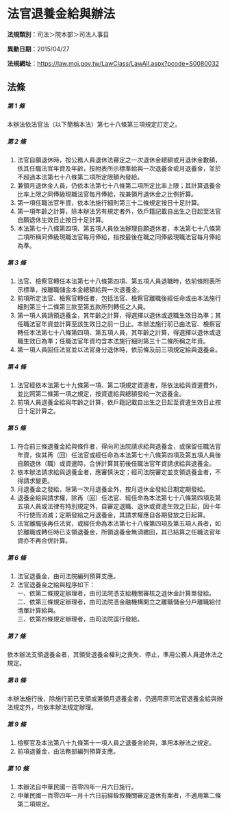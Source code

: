 # 法官退養金給與辦法

**法規類別**：司法＞院本部＞司法人事目

**異動日期**：2015/04/27  

**法規網址**：https://law.moj.gov.tw/LawClass/LawAll.aspx?pcode=S0080032





## 法條
##### 第 1 條
本辦法依法官法（以下簡稱本法）第七十八條第三項規定訂定之。

##### 第 2 條
1. 法官自願退休時，按公務人員退休法審定之一次退休金總額或月退休金數額，依其任職法官年資及年齡，按附表所示標準給與一次退養金或月退養金，並於不超過本法第七十八條第二項所定限額內發給。
1. 兼領月退休金人員，仍依本法第七十八條第二項所定比率上限；其計算退養金比率上限之同俸級現職法官每月俸給，按兼領月退休金之比例折算。
1. 第一項任職法官年資，依本法施行細則第三十二條規定按日十足計算。
1. 第一項年齡之計算，除本辦法另有規定者外，依戶籍記載自出生之日起至法官自願退休生效日止按日十足計算。
1. 本法第七十八條第四項、第五項人員依法辦理自願退休者，本法第七十八條第二項所稱同俸級現職法官每月俸給，指按最後在職之同俸級現職法官每月俸給為準。

##### 第 3 條
1. 法官、檢察官轉任本法第七十八條第四項、第五項人員退職時，依前條附表所示標準，按離職儲金本金總額給與一次退養金。
1. 前項所定法官、檢察官轉任者，包括法官、檢察官離職後經任命或由本法施行細則第三十二條第三款至第五款所列轉任之人員。
1. 第一項人員請領退養金，其年齡之計算，得選擇以退休或退職生效日為準；其任職法官年資並計算至該生效日之前一日止。本辦法施行前已由法官、檢察官轉任本法第七十八條第四項、第五項人員，其年齡之計算，得選擇以退休或退職生效日為準；任職法官年資均含本法施行細則第三十二條所稱之年資。
1. 第一項人員回任法官並以法官身分退休時，依前條及前三項規定給與退養金。

##### 第 4 條
1. 法官經依本法第七十九條第一項、第二項規定資遣者，除依法給與資遣費外，並比照第二條第一項之規定，按資遣給與總額發給一次退養金。
1. 前項人員退養金給與年齡之計算，依戶籍記載自出生之日起至資遣生效日止按日十足計算之。

##### 第 5 條
1. 符合前三條退養金給與條件者，得向司法院請求給與退養金，或保留任職法官年資，俟其再（回）任法官或經任命為本法第七十八條第四項及第五項人員後自願退休（職）或資遣時，合併計算其前後任職法官年資請求給與退養金。
1. 依本辦法請求給與退養金者，應審慎決定；經司法院審定並支領退養金者，不得請求變更。
1. 月退養金之發給，除第一次月退養金外，按月退休金發給日期定期發給。
1. 退養金給與請求權，除再（回）任法官、經任命為本法第七十八條第四項及第五項人員或法律有特別規定外，自審定退職、退休或資遣生效之日起，因十年不行使而消滅；定期發給之月退養金，其請求權應自各期發放之日起算。
1. 法官離職後再任法官，或經任命為本法第七十八條第四項及第五項人員者，如於離職或轉任時已支領退養金，所領退養金無須繳回，其已結算之任職法官年資亦不再合併計算。

##### 第 6 條
1. 法官退養金，由司法院編列預算支應。
1. 法官退養金之給與程序如下：  
一、依第二條規定辦理者，由司法院憑支給機關審核之退休金計算單發給。  
二、依第三條規定辦理者，由司法院憑金融機構開立之離職儲金分戶離職給付清單計算給與。  
三、依第四條規定辦理者，由司法院逕行發給。

##### 第 7 條
依本辦法支領退養金者，其領受退養金權利之喪失、停止，準用公務人員退休法之規定。

##### 第 8 條
本辦法施行後，除施行前已支領或兼領月退養金者，仍適用原司法官退養金給與辦法規定外，均依本辦法規定辦理。

##### 第 9 條
1. 檢察官及本法第八十九條第十一項人員之退養金給與，準用本辦法之規定。
1. 前項退養金，由法務部編列預算支應。

##### 第 10 條
1. 本辦法自中華民國一百零四年一月六日施行。
1. 中華民國一百零四年一月十六日前經銓敘機關審定退休有案者，不適用第二條第二項規定。


